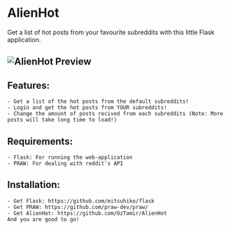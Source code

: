 AlienHot
========

Get a list of hot posts from your favourite subreddits with this little Flask application.

![AlienHot Preview](https://raw2.github.com/OzTamir/AlienHot/master/static/img/preview.png)
----

Features:
----
	- Get a list of the hot posts from the default subreddits!
	- Login and get the hot posts from YOUR subreddits!
	- Change the amount of posts recived from each subreddits (Note: More posts will take long time to load!)

Requirements:
----
	- Flask: For running the web-application
	- PRAW: For dealing with reddit's API


Installation:
----
	- Get Flask: https://github.com/mitsuhiko/flask
	- Get PRAW: https://github.com/praw-dev/praw/
	- Get AlienHot: https://github.com/OzTamir/AlienHot
	And you are good to go!

